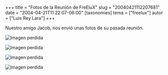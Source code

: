 +++
title = "Fotos de la Reunión de FreEluX"
slug = "20040421112207681"
date = "2004-04-21T11:22:07-06:00"
[taxonomies]
tema = ["freelux"]
autor = ["Luis Rey Lara"]
+++

Nuestro amigo Jacob, nos envió unas fotos de su pasada reunión.

![Imagen perdida](../images/20040421112207681_1.jpg)

![Imagen perdida](../images/20040421112207681_2.jpg)

![Imagen perdida](../images/20040421112207681_3.jpg)

![Imagen perdida](../images/20040421112207681_4.jpg)
